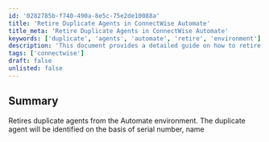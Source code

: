 ```yaml
---
id: '0282785b-f740-490a-8e5c-75e2de10088a'
title: 'Retire Duplicate Agents in ConnectWise Automate'
title_meta: 'Retire Duplicate Agents in ConnectWise Automate'
keywords: ['duplicate', 'agents', 'automate', 'retire', 'environment']
description: 'This document provides a detailed guide on how to retire duplicate agents from the ConnectWise Automate environment. It explains the identification process based on serial number and name, ensuring a streamlined management of agents within the system.'
tags: ['connectwise']
draft: false
unlisted: false
---
```

## Summary

Retires duplicate agents from the Automate environment. The duplicate agent will be identified on the basis of serial number, name











